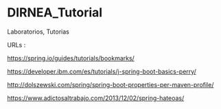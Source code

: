 # DIRNEA_Tutorial
Laboratorios, Tutorias



URLs :

https://spring.io/guides/tutorials/bookmarks/

https://developer.ibm.com/es/tutorials/j-spring-boot-basics-perry/

http://dolszewski.com/spring/spring-boot-properties-per-maven-profile/

https://www.adictosaltrabajo.com/2013/12/02/spring-hateoas/
